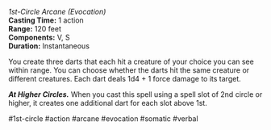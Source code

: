 *1st-Circle Arcane (Evocation)*  
**Casting Time:** 1 action  
**Range:** 120 feet  
**Components:** V, S  
**Duration:** Instantaneous

You create three darts that each hit a creature of your choice you can see within range. You can choose whether the darts hit the same creature or different creatures. Each dart deals 1d4 + 1 force damage to its target.

***At Higher Circles.*** When you cast this spell using a spell slot of 2nd circle or higher, it creates one additional dart for each slot above 1st.

#1st-circle #action #arcane #evocation #somatic #verbal
